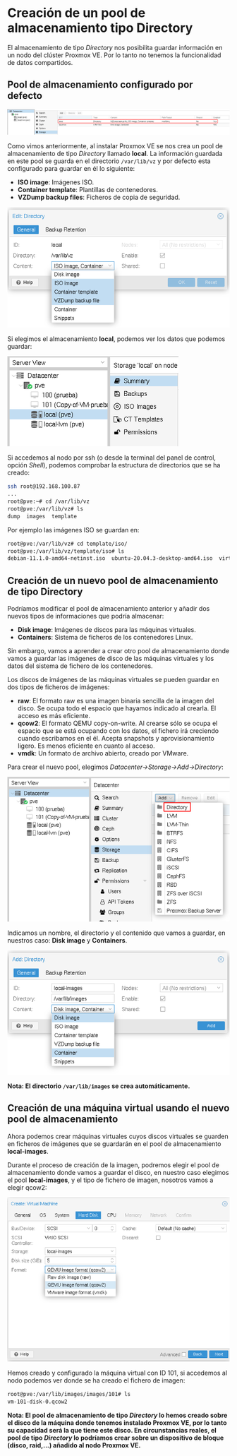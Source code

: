 # Creación de un pool de almacenamiento tipo Directory

El almacenamiento de tipo *Directory* nos posibilita guardar información en un nodo del clúster Proxmox VE. Por lo tanto no tenemos la funcionalidad de datos compartidos.

## Pool de almacenamiento configurado por defecto

![storage_local](img/storage_local.png)

Como vimos anteriormente, al instalar Proxmox VE se nos crea un pool de almacenamiento de tipo *Directory* llamado **local**. La información guardada en este pool se guarda en el directorio `/var/lib/vz` y por defecto esta configurado para guardar en él lo siguiente:

* **ISO image**: Imágenes ISO.
* **Container template**: Plantillas de contenedores.
* **VZDump backup files**: Ficheros de copia de seguridad.

![storage_local](img/storage_local2.png)

Si elegimos el almacenamiento **local**, podemos ver los datos que podemos guardar:

![storage_local](img/storage_local3.png)

Si accedemos al nodo por ssh (o desde la terminal del panel de control, opción *Shell*), podemos comprobar la estructura de directorios que se ha creado:

```bash
ssh root@192.168.100.87
...
root@pve:~# cd /var/lib/vz
root@pve:/var/lib/vz# ls
dump  images  template
```

Por ejemplo las imágenes ISO se guardan en:

```bash
root@pve:/var/lib/vz# cd template/iso/
root@pve:/var/lib/vz/template/iso# ls
debian-11.1.0-amd64-netinst.iso  ubuntu-20.04.3-desktop-amd64.iso  virtio-win-0.1.208.iso  Win10_21H1_Spanish_x64.iso
```

## Creación de un nuevo pool de almacenamiento de tipo Directory

Podríamos modificar el pool de almacenamiento anterior y añadir dos nuevos tipos de informaciones que podría almacenar:

* **Disk image**: Imágenes de discos para las máquinas virtuales.
* **Containers**: Sistema de ficheros de los contenedores Linux.

Sin embargo, vamos a aprender a crear otro pool de almacenamiento donde vamos a guardar las imágenes de disco de las máquinas virtuales y los datos del sistema de fichero de los contenedores.

Los discos de imágenes de las máquinas virtuales se pueden guardar en dos tipos de ficheros de imágenes:

* **raw**: El formato raw es una imagen binaria sencilla de la imagen del disco. Se ocupa todo el espacio que hayamos indicado al crearla. El acceso es más eficiente.
* **qcow2**: El formato QEMU copy-on-write. Al crearse sólo se ocupa el espacio que se está ocupando con los datos, el fichero irá creciendo cuando escribamos en el él. Acepta snapshots y aprovisionamiento ligero. Es menos eficiente en cuanto al acceso. 
* **vmdk**: Un formato de archivo abierto, creado por VMware.

Para crear el nuevo pool, elegimos *Datacenter->Storage->Add->Directory*:

![storage_directory](img/storage_directory.png)

Indicamos un nombre, el directorio y el contenido que vamos a guardar, en nuestros caso: **Disk image** y **Containers**.

![storage_directory](img/storage_directory2.png)

**Nota: El directorio `/var/lib/images` se crea automáticamente.**

## Creación de una máquina virtual usando el nuevo pool de almacenamiento

Ahora podemos crear máquinas virtuales cuyos discos virtuales se guarden en ficheros de imágenes que se guardarán en el pool de almacenamiento **local-images**.

Durante el proceso de creación de la imagen, podremos elegir el pool de almacenamiento donde vamos a guardar el disco, en nuestro caso elegimos el pool **local-images**, y el tipo de fichero de imagen, nosotros vamos a elegir qcow2:

![storage_directory](img/storage_directory3.png)

Hemos creado y configurado la máquina virtual con ID 101, si accedemos al nodo podemos ver donde se ha creado el fichero de imagen:

```bash
root@pve:/var/lib/images/images/101# ls
vm-101-disk-0.qcow2
```

**Nota: El pool de almacenamiento de tipo *Directory* lo hemos creado sobre el disco de la máquina donde tenemos instalado Proxmox VE, por lo tanto su capacidad será la que tiene este disco. En circunstancias reales, el pool de tipo *Directory* lo podríamos crear sobre un dispositivo de bloque (disco, raid,...) añadido al nodo Proxmox VE.**


